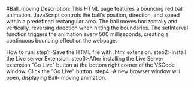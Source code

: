 #Ball_moving
Description:
     This HTML page features a bouncing red ball animation. JavaScript controls the ball's position, direction, and speed within a predefined rectangular area. The ball moves horizontally and vertically, reversing direction when hitting the boundaries. The setInterval function triggers the animation every 500 milliseconds, creating a continuous bouncing effect on the webpage.

How to run:
     step1:-Save the HTML file with .html extension.
     step2:-Install the Live server Extension.
     step3:-After installing the Live Server extension,"Go Live" button at the bottom right corner of the VSCode window.
Click the "Go Live" button.
     step4:-A new browser window will open, displaying  Ball- moving animation.
